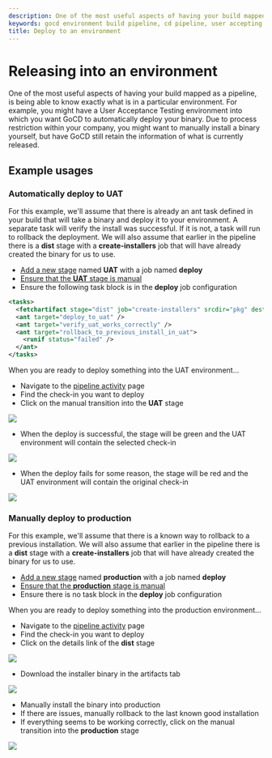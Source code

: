 ```yaml
---
description: One of the most useful aspects of having your build mapped as a pipeline, is being able to know exactly what is in a particular environment.
keywords: gocd environment build pipeline, cd pipeline, user accepting test, deployments
title: Deploy to an environment
---
```



# Releasing into an environment

One of the most useful aspects of having your build mapped as a pipeline, is being able to know exactly what is in a particular environment. For example, you might have a User Acceptance Testing environment into which you want GoCD to automatically deploy your binary. Due to process restriction within your company, you might want to manually install a binary yourself, but have GoCD still retain the information of what is currently released.

## Example usages

### Automatically deploy to UAT

For this example, we'll assume that there is already an ant task defined in your build that will take a binary and deploy it to your environment. A separate task will verify the install was successful. If it is not, a task will run to rollback the deployment. We will also assume that earlier in the pipeline there is a **dist** stage with a **create-installers** job that will have already created the binary for us to use.

- [Add a new stage](../configuration/admin_add_stage.html) named **UAT** with a job named **deploy**
- [Ensure that the **UAT** stage is manual](../configuration/dev_choose_when_stage_runs.html)
- Ensure the following task block is in the **deploy** job configuration

```xml
<tasks>
  <fetchartifact stage="dist" job="create-installers" srcdir="pkg" dest="installers" />
  <ant target="deploy_to_uat" />
  <ant target="verify_uat_works_correctly" />
  <ant target="rollback_to_previous_install_in_uat">
    <runif status="failed" />
  </ant>
</tasks>
```
When you are ready to deploy something into the UAT environment...

- Navigate to the [pipeline activity](../navigation/pipeline_activity_page.html) page
- Find the check-in you want to deploy
- Click on the manual transition into the **UAT** stage

![](../images/1_click_manual_to_uat.png)

- When the deploy is successful, the stage will be green and the UAT environment will contain the selected check-in

![](../images/2_successful_to_uat.png)

- When the deploy fails for some reason, the stage will be red and the UAT environment will contain the original check-in

![](../images/3_failure_to_uat.png)

### Manually deploy to production

For this example, we'll assume that there is a known way to rollback to a previous installation. We will also assume that earlier in the pipeline there is a **dist** stage with a **create-installers** job that will have already created the binary for us to use.

- [Add a new stage](../configuration/admin_add_stage.html) named **production** with a job named **deploy**
- [Ensure that the **production** stage is manual](../configuration/dev_choose_when_stage_runs.html)
- Ensure there is no task block in the **deploy** job configuration

When you are ready to deploy something into the production
environment...

- Navigate to the [pipeline activity](../navigation/pipeline_activity_page.html) page
- Find the check-in you want to deploy
- Click on the details link of the **dist** stage

![](../images/4_click_stage_details.png)

- Download the installer binary in the artifacts tab

![](../images/5_download_artifact.png)

- Manually install the binary into production
- If there are issues, manually rollback to the last known good installation
- If everything seems to be working correctly, click on the manual transition into the **production** stage

![](../images/6_click_manual_to_prod.png)
